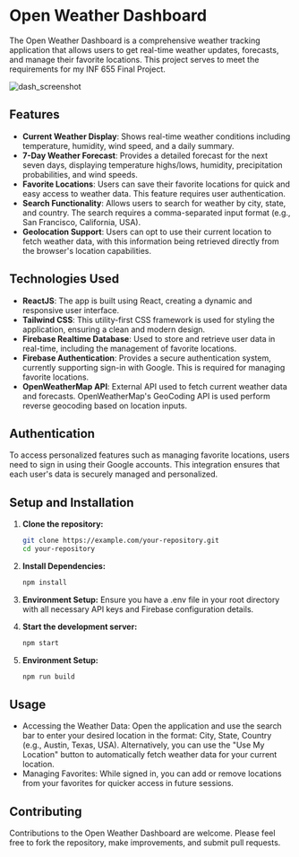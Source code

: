 # Open Weather Dashboard

The Open Weather Dashboard is a comprehensive weather tracking application that allows users to get real-time weather updates, forecasts, and manage their favorite locations. This project serves to meet the requirements for my INF 655 Final Project.

![dash_screenshot](https://github.com/jcearnal/weather_dashboard/assets/71468973/8ced2cb4-691d-481e-8a49-b4169c0fea94)

## Features

- **Current Weather Display**: Shows real-time weather conditions including temperature, humidity, wind speed, and a daily summary.
- **7-Day Weather Forecast**: Provides a detailed forecast for the next seven days, displaying temperature highs/lows, humidity, precipitation probabilities, and wind speeds.
- **Favorite Locations**: Users can save their favorite locations for quick and easy access to weather data. This feature requires user authentication.
- **Search Functionality**: Allows users to search for weather by city, state, and country. The search requires a comma-separated input format (e.g., San Francisco, California, USA).
- **Geolocation Support**: Users can opt to use their current location to fetch weather data, with this information being retrieved directly from the browser's location capabilities.

## Technologies Used

- **ReactJS**: The app is built using React, creating a dynamic and responsive user interface.
- **Tailwind CSS**: This utility-first CSS framework is used for styling the application, ensuring a clean and modern design.
- **Firebase Realtime Database**: Used to store and retrieve user data in real-time, including the management of favorite locations.
- **Firebase Authentication**: Provides a secure authentication system, currently supporting sign-in with Google. This is required for managing favorite locations.
- **OpenWeatherMap API**: External API used to fetch current weather data and forecasts. OpenWeatherMap's GeoCoding API is used perform reverse geocoding based on location inputs.

## Authentication

To access personalized features such as managing favorite locations, users need to sign in using their Google accounts. This integration ensures that each user's data is securely managed and personalized.

## Setup and Installation

1. **Clone the repository:**
   ```bash
   git clone https://example.com/your-repository.git
   cd your-repository

2. **Install Dependencies:**
   ```bash
   npm install

3. **Environment Setup:**
    Ensure you have a .env file in your root directory with all necessary API keys and Firebase configuration details.   

4. **Start the development server:**    
   ```bash
   npm start

5. **Environment Setup:**
   ```bash
   npm run build

## Usage
* Accessing the Weather Data: Open the application and use the search bar to enter your desired location in the format: City, State, Country (e.g., Austin, Texas, USA). Alternatively, you can use the "Use My Location" button to automatically fetch weather data for your current location.
* Managing Favorites: While signed in, you can add or remove locations from your favorites for quicker access in future sessions.

## Contributing
Contributions to the Open Weather Dashboard are welcome. Please feel free to fork the repository, make improvements, and submit pull requests.
